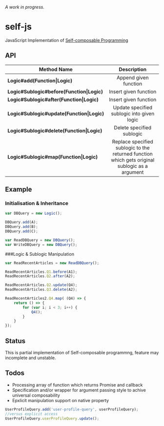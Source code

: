 *A work in progress.*

# self-js
JavaScript Implementation of [Self-composable Programming](https://github.com/hiun/self)


## API
| **Method Name** | **Description** |
| ------------- |:-------------:|
|**Logic#add(Function\|Logic)** | Append given function|logic to Logic|
|**Logic#Sublogic#before(Function\|Logic)** | Insert given function|logic before specified sublogic|
|**Logic#Sublogic#after(Function\|Logic)** | Insert given function|logic after specified sublogic|
|**Logic#Sublogic#update(Function\|Logic)** | Update specified sublogic into given logic|
|**Logic#Sublogic#delete(Function\|Logic)** | Delete specified sublogic|
|**Logic#Sublogic#map(Function\|Logic)** | Replace specified sublogic to the returned function which gets original sublogic as a argument|

## Example

### Initialisation & Inheritance
```javascript
var DBQuery = new Logic();

DBQuery.add(A); 
DBQuery.add(B);
DBQuery.add(C);

var ReadDBQuery = new DBQuery();
var WriteDBQuery = new DBQuery();
```

###Logic & Sublogic Manipulation
```javascript
var ReadRecentArticles = new ReadDBQuery();

ReadRecentArticles.Q1.before(A1);
ReadRecentArticles.Q2.after(A2);

ReadRecentArticles.Q2.update(Q4);
ReadRecentArticles.Q3.delete(A2);

ReadRecentArticles2.Q4.map( (Q4) => {     
    return () => {
        for (var i; i < 3; i++) {
            Q4();
        }
    }
});
```

## Status
This is partial implementation of Self-composable programmng, feature may incomplete and unstable.

## Todos
-  Processing array of function which returns Promise and callback
-  Specification and/or wrapper for argument passing style to achive universal composability
- Epxlicit manipulation support on native property
```javascript
UserProfileQuery.add('user-profile-query', userProfileQuery);
//versus explicit access
UserProfileQuery.userProfileQuery.update();
```